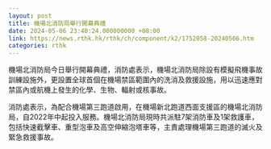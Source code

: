```yaml
---
layout: post
title: 機場北消防局舉行開幕典禮
date: 2024-05-06 23:40:24.000000000 +08:00
link: https://news.rthk.hk/rthk/ch/component/k2/1752058-20240506.htm
categories: rthk
---
```


機場北消防局今日舉行開幕典禮，消防處表示，機場北消防局除設有模擬飛機事故訓練設施外，更設置全球首個在機場禁區範圍內的洗消及救援設施，用以迅速應對禁區內或航機上發生的化學、生物、輻射或核事故。

消防處表示，為配合機場第三跑道啟用，在機場新北跑道西面支援區的機場北消防局，自2022年中起投入服務。機場北消防局現時共派駐7架消防車及1架救護車，包括快速截擊車、重型泡車及高空伸縮泡塔車等，主責處理機場第三跑道的滅火及緊急救援事故。
